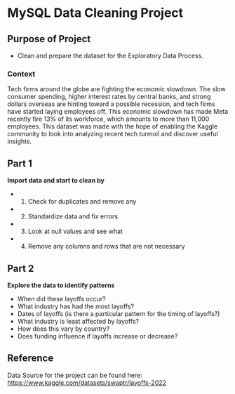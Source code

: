 # MySQL Data Cleaning Project

## Purpose of Project 
- Clean and prepare the dataset for the Exploratory Data Process. 

### Context

Tech firms around the globe are fighting the economic slowdown. The slow consumer spending, higher interest rates by central banks, and strong dollars overseas are hinting toward a possible recession, and tech firms have started laying employees off. This economic slowdown has made Meta recently fire 13% of its workforce, which amounts to more than 11,000 employees. This dataset was made with the hope of enabling the Kaggle community to look into analyzing recent tech turmoil and discover useful insights.

## Part 1
**Import data and start to clean by**

- 1. Check for duplicates and remove any
- 2. Standardize data and fix errors
- 3. Look at null values and see what 
- 4. Remove any columns and rows that are not necessary



## Part 2 
**Explore the data to identify patterns** 

- When did these layoffs occur?
- What industry has had the most layoffs?
- Dates of layoffs (is there a particular pattern for the timing of layoffs?)
- What industry is least affected by layoffs? 
- How does this vary by country?
- Does funding influence if layoffs increase or decrease? 


## Reference 
Data Source for the project can be found here: https://www.kaggle.com/datasets/swaptr/layoffs-2022
